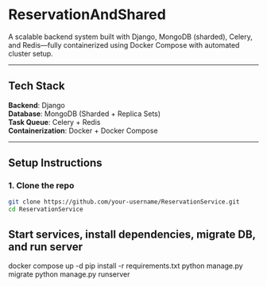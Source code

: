 # ReservationAndShared

A scalable backend system built with Django, MongoDB (sharded), Celery, and Redis—fully containerized using Docker Compose with automated cluster setup.

---

## Tech Stack

**Backend**: Django  
**Database**: MongoDB (Sharded + Replica Sets)  
**Task Queue**: Celery + Redis  
**Containerization**: Docker + Docker Compose  


---

## Setup Instructions

### 1. Clone the repo

```bash
git clone https://github.com/your-username/ReservationService.git
cd ReservationService

```

## Start services, install dependencies, migrate DB, and run server

docker compose up -d
pip install -r requirements.txt
python manage.py migrate
python manage.py runserver
